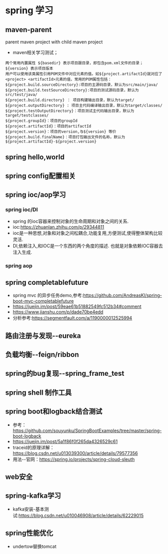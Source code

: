 # spring 学习
## maven-parent
parent maven project with child maven project
* maven相关学习测试；
```
两个常用内置属性 ${basedir} 表示项目跟目录，即包含pom.xml文件的目录；${version} 表示项目版本
用户可以使用该类属性引用POM文件中对应元素的值。如${project.artifactId}就对应了<project> <artifactId>元素的值，常用的POM属性包括：
${project.build.sourceDirectory}:项目的主源码目录，默认为src/main/java/
${project.build.testSourceDirectory}:项目的测试源码目录，默认为src/test/java/
${project.build.directory} ： 项目构建输出目录，默认为target/
${project.outputDirectory} : 项目主代码编译输出目录，默认为target/classes/
${project.testOutputDirectory}：项目测试主代码输出目录，默认为target/testclasses/
${project.groupId}：项目的groupId
${project.artifactId}：项目的artifactId
${project.version}：项目的version,与${version} 等价
${project.build.finalName}：项目打包输出文件的名称，默认为${project.artifactId}-${project.version}
```

## spring hello,world


## spring config配置相关

## spring ioc/aop学习
### spring ioc/DI
* spring 的ioc容器来控制对象的生命周期和对象之间的关系.
* ioc:https://zhuanlan.zhihu.com/p/29344811
* ioc是一种思想,对象和对象之间松耦合,功能复用,方便测试,使得整体架构比较灵活.
* DI,依赖注入,和IOC是一个东西的两个角度的描述. 也就是对象依赖IOC容器去注入生成.


### spring aop


## spring completablefuture
* spring mvc 的异步任务demo,参考:https://github.com/AndreasKl/spring-boot-mvc-completablefuture
* https://juejin.im/post/59eae61b51882549fc512b34#comment
* https://www.jianshu.com/p/dade70be4edd
* 分析参考:https://segmentfault.com/a/1190000012525994


## 路由注册与发现--eureka

## 负载均衡--feign/ribbon

## spring的bug复现--spring_frame_test

## spring shell 制作工具


## spring boot和logback结合测试
* 参考：https://github.com/souyunku/SpringBootExamples/tree/master/spring-boot-logback
* https://juejin.im/post/5a1f86f0f265da4326529c61
* traceid的原理详解：https://blog.csdn.net/u013039300/article/details/79577356
* 用法--官网：https://spring.io/projects/spring-cloud-sleuth

## web安全


## spring-kafka学习
* kafka安装-基本测试:https://blog.csdn.net/u010046908/article/details/62229015


## spring性能优化
* undertow替换tomcat